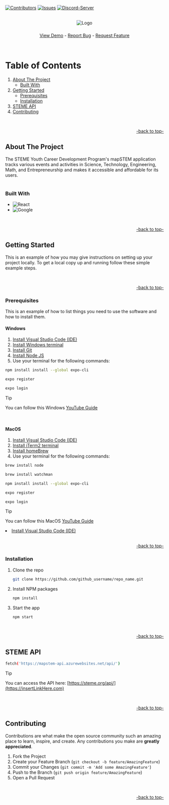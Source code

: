 <a name="readme-top"></a>


[![Contributors][contributors-shield]][contributors-url]
[![Issues][issues-shield]][issues-url]
[![Discord-Server][discord-shield]][discord-url]



<!-- Logo -->
<br />
<div align="center">
  <img src="https://static.wixstatic.com/media/8c1082_5c919dc4666a4ca193ba1a9efb692ed7~mv2.png/v1/crop/x_0,y_133,w_500,h_249/fill/w_552,h_273,al_c,lg_1,q_85,enc_auto/STEM%20E%20YCDP.png" alt="Logo">

<h3 align="center"></h3>
  <p align="center">
    <a href="https://github.com/github_username/repo_name">View Demo</a>
    -
    <a href="https://github.com/github_username/repo_name/issues">Report Bug</a>
    -
    <a href="https://github.com/github_username/repo_name/issues">Request Feature</a>
  </p>
  <br>
</div>


<!-- shortcuts -->

<h1>Table of Contents</h1>
<ol>
  <li>
    <a href="#about-the-project">About The Project</a>
    <ul>
      <li><a href="#built-with">Built With</a></li>
    </ul>
  </li>
  <li>
    <a href="#getting-started">Getting Started</a>
    <ul>
      <li><a href="#prerequisites">Prerequisites</a></li>
      <li><a href="#installation">Installation</a></li>
    </ul>
  </li>
  <li><a href="#STEME-API">STEME API</a></li>
  <li><a href="#contributing">Contributing</a></li>
</ol>

<br>
<p align="right"><a href="#readme-top">-back to top-</a></p>


## About The Project

The STEME Youth Career Development
Program's mapSTEM application tracks various events and activities in Science, Technology, Engineering, Math, and Entrepreneurship and makes it accessible and affordable for its users.
<br>
<br>


### Built With

* ![React][React.js]
* ![Google][Google.api]

<br>
<p align="right"><a href="#readme-top">-back to top-</a></p>


## Getting Started

This is an example of how you may give instructions on setting up your project locally.
To get a local copy up and running follow these simple example steps.

<br>
<p align="right"><a href="#readme-top">-back to top-</a></p>


### Prerequisites

This is an example of how to list things you need to use the software and how to install them.

#### Windows
<ol>
  <li><a href="https://code.visualstudio.com/">Install Visual Studio Code (IDE)</a></li>
  <li><a href="https://apps.microsoft.com/detail/9n0dx20hk701?hl=en-US&gl=US">Install Windows terminal</a></li>
  <li><a href="https://git-scm.com/download/win">Install Git</a></li>
  <li><a href="https://nodejs.org/en/download/">Install Node JS</a></li>
  <li>Use your terminal for the following commands:</a></li>
</ol>

 ```sh
npm install install --global expo-cli
```
```sh
expo register
```
```sh
expo login
```
> [!TIP]
> You can follow this Windows [YouTube Guide](https://www.youtube.com/watch?v=f6TXEnHT_Mk)

<br>

#### MacOS
<ol>
  <li><a href="https://code.visualstudio.com/">Install Visual Studio Code (IDE)</a></li>
  <li><a href="https://iterm2.com/index.html">Install iTerm2 terminal</a></li>
  <li><a href="https://brew.sh/">Install homeBrew</a></li>
  <li>Use your terminal for the following commands:</a></li>
</ol>

 ```sh
brew install node
```
 ```sh
brew install watchman
```
 ```sh
npm install install --global expo-cli
```
```sh
expo register
```
```sh
expo login
```
> [!TIP]
> You can follow this MacOS [YouTube Guide](https://www.youtube.com/watch?v=4U_OQHGhSf0&t=128s)

<li><a href="https://code.visualstudio.com/">Install Visual Studio Code (IDE)</a>
</li>

<br>
<p align="right"><a href="#readme-top">-back to top-</a></p>


### Installation

1. Clone the repo
   ```sh
   git clone https://github.com/github_username/repo_name.git
   ```
2. Install NPM packages
   ```sh
   npm install
   ```
3. Start the app
   ```sh
   npm start
   ```

<br>
<p align="right"><a href="#readme-top">-back to top-</a></p>


## STEME API

```sh
fetch('https://mapstem-api.azurewebsites.net/api/')
```

> [!TIP]
> You can access the API here: [https://steme.org/api/](https://insertLinkHere.com)

<br>
<p align="right"><a href="#readme-top">-back to top-</a></p>

## Contributing

Contributions are what make the open source community such an amazing place to learn, inspire, and create. Any contributions you make are **greatly appreciated**.

1. Fork the Project
2. Create your Feature Branch (`git checkout -b feature/AmazingFeature`)
3. Commit your Changes (`git commit -m 'Add some AmazingFeature'`)
4. Push to the Branch (`git push origin feature/AmazingFeature`)
5. Open a Pull Request

<br>
<p align="right"><a href="#readme-top">-back to top-</a></p>


<!-- Links -->
[contributors-shield]: https://img.shields.io/github/contributors/STEM-E-Youth-Career-Development-Program/map-app.svg?style=for-the-badge

[contributors-url]: https://github.com/STEM-E-Youth-Career-Development-Program/map-app/graphs/contributors

[issues-shield]: https://img.shields.io/github/issues/STEM-E-Youth-Career-Development-Program/map-app.svg?style=for-the-badge
[issues-url]: https://github.com/STEM-E-Youth-Career-Development-Program/map-app/issues

[discord-shield]: https://img.shields.io/badge/dynamic/json?url=https%3A%2F%2Fdiscord.com%2Fapi%2Finvites%2FNKDkE52HhH%3Fwith_counts%3Dtrue&query=%24.approximate_presence_count&suffix=%20Online&style=for-the-badge&logo=Discord&logoColor=white&label=Discord&color=%235864f4

[discord-url]: https://discord.gg/2EuA82Xayg

[product-screenshot]: images/screenshot.png

[React.js]: https://img.shields.io/badge/React-20232A?style=for-the-badge&logo=react&logoColor=61DAFB

[Google.api]: https://img.shields.io/badge/Google-black?style=for-the-badge&logo=google&color=%2320232A

